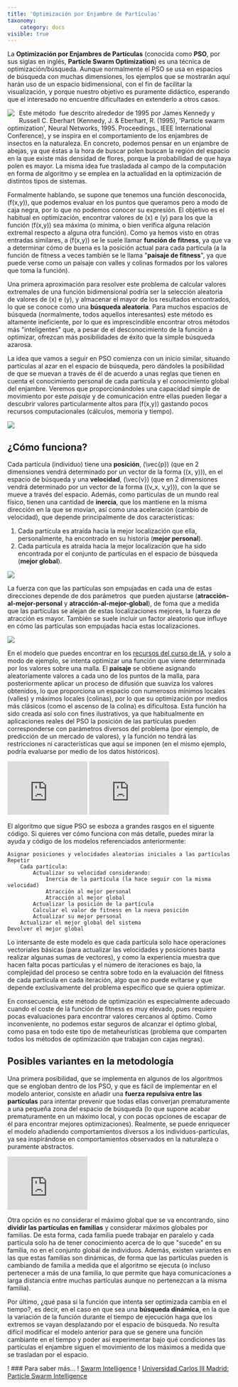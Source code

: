 ```yaml
---
title: 'Optimización por Enjambre de Partículas'
taxonomy:
    category: docs
visible: true
---
```


La **Optimización por Enjambres de Partículas** (conocida como **PSO**, por sus siglas en inglés, **Particle Swarm Optimization**) es una técnica de optimización/búsqueda. Aunque normalmente el PSO se usa en espacios de búsqueda con muchas dimensiones, los ejemplos que se mostrarán aquí harán uso de un espacio bidimensional, con el fin de facilitar la visualización, y porque nuestro objetivo es puramente didáctico, esperando que el interesado no encuentre dificultades en extenderlo a otros casos.

<img style="float:left;margin:0 10px 10px 0;" src="http://www.cs.us.es/~fsancho/images/2016-11/abeja.jpg"/> Este método  fue descrito alrededor de 1995 por James Kennedy y Russell C. Eberhart (Kennedy, J. & Eberhart, R. (1995), 'Particle swarm optimization', Neural Networks, 1995. Proceedings., IEEE International Conference), y se inspira en el comportamiento de los enjambres de insectos en la naturaleza. En concreto, podemos pensar en un enjambre de abejas, ya que éstas a la hora de buscar polen buscan la región del espacio en la que existe más densidad de flores, porque la probabilidad de que haya polen es mayor. La misma idea fue trasladada al campo de la computación en forma de algoritmo y se emplea en la actualidad en la optimización de distintos tipos de sistemas.

Formalmente hablando, se supone que tenemos una función desconocida, \(f(x,y)\), que podemos evaluar en los puntos que queramos pero a modo de caja negra, por lo que no podemos conocer su expresión. El objetivo es el habitual en optimización, encontrar valores de \(x\) e \(y\) para los que la función \(f(x,y)\) sea máxima (o mínima, o bien verifica alguna relación extremal respecto a alguna otra función). Como ya hemos visto en otras entradas similares, a \(f(x,y)\) se le suele llamar **función de fitness**, ya que va a determinar cómo de buena es la posición actual para cada partícula (a la función de fitness a veces también se le llama "**paisaje de fitness**", ya que puede verse como un paisaje con valles y colinas formados por los valores que toma la función).

Una primera aproximación para resolver este problema de calcular valores extremales de una función bidimensional podría ser la selección aleatoria de valores de \(x\) e \(y\), y almacenar el mayor de los resultados encontrados, lo que se conoce como una **búsqueda aleatoria**. Para muchos espacios de búsqueda (normalmente, todos aquellos interesantes) este método es altamente ineficiente, por lo que es imprescindible encontrar otros métodos más "inteligentes" que, a pesar de el desconocimiento de la función a optimizar, ofrezcan más posibilidades de éxito que la simple búsqueda azarosa.

La idea que vamos a seguir en PSO comienza con un inicio similar, situando partículas al azar en el espacio de búsqueda, pero dándoles la posibilidad de que se muevan a través de él de acuerdo a unas reglas que tienen en cuenta el conocimiento personal de cada partícula y el conocimiento global del enjambre. Veremos que proporcionándoles una capacidad simple de movimiento por este _paisaje_ y de comunicación entre ellas pueden llegar a descubrir valores particularmente altos para \(f(x,y)\) gastando pocos recursos computacionales (cálculos, memoria y tiempo). 

<img src="http://www.cs.us.es/~fsancho/images/2016-11/swarm.jpg"/>

## ¿Cómo funciona?

Cada partícula (individuo) tiene una **posición**, \(\vec{p}\) (que en 2 dimensiones vendrá determinado por un vector de la forma \((x, y)\)), en el espacio de búsqueda y una **velocidad**, \(\vec{v}\) (que en 2 dimensiones vendrá determinado por un vector de la forma \((v_x, v_y)\)), con la que se mueve a través del espacio. Además, como partículas de un mundo real físico, tienen una cantidad de **inercia**, que los mantiene en la misma dirección en la que se movían, así como una aceleración (cambio de velocidad), que depende principalmente de dos características:

1.  Cada partícula es atraída hacia la mejor localización que ella, personalmente, ha encontrado en su historia (**mejor personal**).
2.  Cada partícula es atraída hacia la mejor localización que ha sido encontrada por el conjunto de partículas en el espacio de búsqueda (**mejor global**).

<img src="http://www.cs.us.es/~fsancho/images/2016-11/pso2.jpeg"/>

La fuerza con que las partículas son empujadas en cada una de estas direcciones depende de dos parámetros  que pueden ajustarse (**atracción-al-mejor-personal** y **atracción-al-mejor-global**), de foma que a medida que las partículas se alejan de estas localizaciones mejores, la fuerza de atracción es mayor. También se suele incluir un factor aleatorio que influye en cómo las partículas son empujadas hacia estas localizaciones.

<img src="http://www.cs.us.es/~fsancho/images/2016-11/pso3.gif"/>

En el modelo que puedes encontrar en los [recursos del curso de IA](https://github.com/fsancho/IA), y solo a modo de ejemplo, se intenta optimizar una función que viene determinada por los valores sobre una malla. El **paisaje** se obtiene asignando aleatoriamente valores a cada uno de los puntos de la malla, para posteriormente aplicar un proceso de difusión que suaviza los valores obtenidos, lo que proporciona un espacio con numerosos mínimos locales (valles) y máximos locales (colinas), por lo que su optimización por medios más clásicos (como el ascenso de la colina) es dificultosa. Esta función ha sido creada así solo con fines ilustrativos, ya que habitualmente en aplicaciones reales del PSO la posición de las partículas pueden corresponderse con parámetros diversos del problema (por ejemplo, de predicción de un mercado de valores), y la función no tendrá las restricciones ni características que aquí se imponen (en el mismo ejemplo, podría evaluarse por medio de los datos históricos).

<iframe width="180"  height="120" src="https://www.youtube.com/embed/JhgDMAm-imI" frameborder="0" allow="autoplay; encrypted-media" allowfullscreen></iframe>
<iframe width="180"  height="120" src="https://www.youtube.com/embed/gkGa6WZpcQg" frameborder="0" allow="autoplay; encrypted-media" allowfullscreen></iframe>

El algoritmo que sigue PSO se esboza a grandes rasgos en el siguente código. Si quieres ver cómo funciona con más detalle, puedes mirar la ayuda y código de los modelos referenciados anteriormente:

    Asignar posiciones y velocidades aleatorias iniciales a las partículas
    Repetir
        Cada partícula:
            Actualizar su velocidad considerando:
                Inercia de la partícula (la hace seguir con la misma velocidad)
                Atracción al mejor personal
                Atracción al mejor global
            Actualizar la posición de la partícula
            Calcular el valor de fitness en la nueva posición
            Actualizar su mejor personal
        Actualizar el mejor global del sistema
    Devolver el mejor global

Lo intersante de este modelo es que cada partícula solo hace operaciones vectoriales básicas (para actualizar las velocidades y posiciones basta realizar algunas sumas de vectores), y como la experiencia muestra que hacen falta pocas partículas y el número de iteraciones es bajo, la complejidad del proceso se centra sobre todo en la evaluación del fitness de cada partícula en cada iteración, algo que no puede evitarse y que depende exclusivamente del problema específico que se quiera optimizar.

En consecuencia, este método de optimización es especialmente adecuado cuando el coste de la función de fitness es muy elevado, pues requiere pocas evaluaciones para encontrar valores cercanos al óptimo. Como inconveniente, no podemos estar seguros de alcanzar el óptimo global, como pasa en todo este tipo de metaheurísticas (problema que comparten todos los métodos de optimización que trabajan con cajas negras).

## Posibles variantes en la metodología

Una primera posibilidad, que se implementa en algunos de los algoritmos que se engloban dentro de los PSO, y que es fácil de implementar en el modelo anterior, consiste en añadir una **fuerza repulsiva entre las partículas** para intentar prevenir que todas ellas converjan prematuramente a una pequeña zona del espacio de búsqueda (lo que supone acabar prematuramente en un máximo local, y con pocas opciones de escapar de él para encontrar mejores optimizaciones). Realmente, se puede enriquecer el modelo añadiendo comportamientos diversos a los individuos-partículas, ya sea inspirándose en comportamientos observados en la naturaleza o puramente abstractos.

<iframe width="180"  height="120" src="https://www.youtube.com/embed/KL52OBS53lY" frameborder="0" allow="autoplay; encrypted-media" allowfullscreen></iframe>

Otra opción es no considerar el máximo global que se va encontrando, sino **dividir las partículas en familias** y considerar máximos globales por familias. De esta forma, cada familia puede trabajar en paralelo y cada partícula solo ha de tener conocimiento acerca de lo que "sucede" en su familia, no en el conjunto global de individuos. Además, existen variantes en las que estas familias son dinámicas, de forma que las partículas pueden is cambiando de familia a medida que el algoritmo se ejecuta (o incluso pertenecer a más de una familia, lo que permite que haya comunicaciones a larga distancia entre muchas partículas aunque no pertenezcan a la misma familia).

Por último, ¿qué pasa si la función que intenta ser optimizada cambia en el tiempo?, es decir, en el caso en que sea una **búsqueda dinámica**, en la que la variación de la función durante el tiempo de ejecución haga que los extremos se vayan desplazando por el espacio de búsqueda. No resulta difícil modificar el modelo anterior para que se genere una función cambiante en el tiempo y poder así experimentar bajo qué condiciones las partículas el enjambre siguen el movimiento de los máximos a medida que se trasladan por el espacio.

! ### Para saber más...
! [Swarm Intelligence](http://www.swarmintelligence.org/)
! [Universidad Carlos III Madrid: Particle Swarm Intelligence](http://tracer.uc3m.es/tws/pso/)